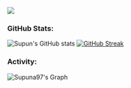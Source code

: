 <p align="left">
  <a href="https://skillicons.dev">
    <img src="https://skillicons.dev/icons?i=ts,js,react,nextjs,redux,tailwind,materialui" />
  </a>
</p>

<h3 align="left">GitHub Stats:</h3>
 
![Supun's GitHub stats](https://github-readme-stats.vercel.app/api?username=yzkthreadz&theme=midnight-purple&show_icons=true&show=reviews,prs_merged,prs_merged_percentage&hide=contribs,issues) [![GitHub Streak](https://streak-stats.demolab.com/?user=yzkthreadz&theme=midnight-purple)](https://git.io/streak-stats)




<h3 align="left">Activity:</h3>

![Supuna97's Graph](https://github-readme-activity-graph.vercel.app/graph?username=yzkthreadz&custom_title=Yzk's%20GitHub%20Activity%20Graph&bg_color=0D1117&color=7F3FBF&line=7F3FBF&point=7F3FBF&area_color=FFFFFF&title_color=FFFFFF&area=true)
<br><br>

